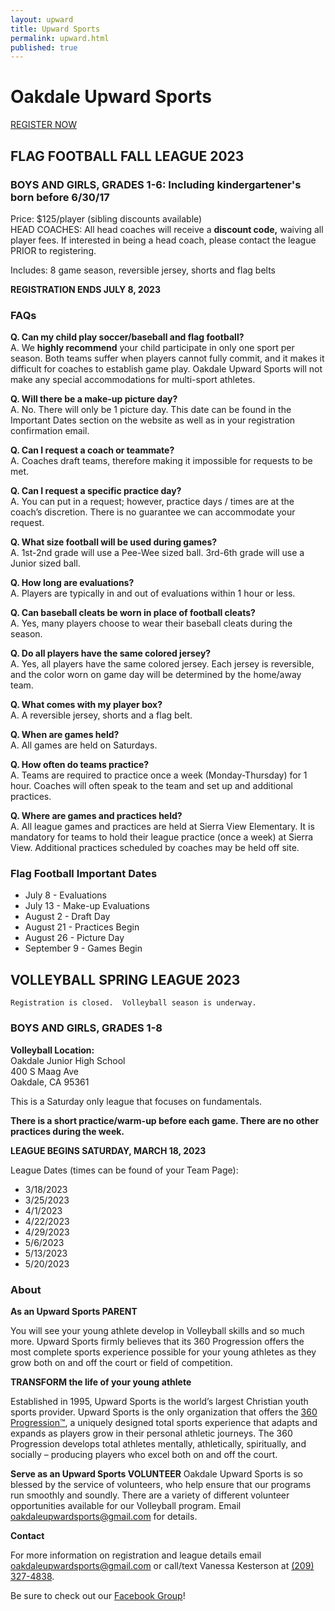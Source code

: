 ```yaml
---
layout: upward
title: Upward Sports
permalink: upward.html
published: true
---
```


# Oakdale Upward Sports

<a class="upward-register-btn" href="https://registration.upward.org/UPW84132">REGISTER NOW</a>

## FLAG FOOTBALL FALL LEAGUE 2023
### BOYS AND GIRLS, GRADES 1-6: Including kindergartener's born before 6/30/17

Price: $125/player (sibling discounts available)<br>
HEAD COACHES: All head coaches will receive a **discount code,** waiving all player fees. If interested in being a head coach, please contact the league PRIOR to registering.

Includes: 8 game season, reversible jersey, shorts and flag belts

**REGISTRATION ENDS JULY 8, 2023**

### FAQs
**Q. Can my child play soccer/baseball and flag football?**<br>
A.  We **highly recommend** your child participate in only one sport per season.  Both teams suffer when players cannot fully commit, and it makes it difficult for coaches to establish game play.  Oakdale Upward Sports will not make any special accommodations for multi-sport athletes.

**Q. Will there be a make-up picture day?**<br>
A. No.  There will only be 1 picture day. This date can be found in the Important Dates section on the website as well as in your registration confirmation email.

**Q. Can I request a coach or teammate?**<br>
A.  Coaches draft teams, therefore making it impossible for requests to be met.

**Q. Can I request a specific practice day?**<br>
A.  You can put in a request; however, practice days / times are at the coach’s discretion.  There is no guarantee we can accommodate your request.

**Q. What size football will be used during games?**<br>
A. 1st-2nd grade will use a Pee-Wee sized ball. 3rd-6th grade will use a Junior sized ball.

**Q. How long are evaluations?**<br>
A. Players are typically in and out of evaluations within 1 hour or less.

**Q. Can baseball cleats be worn in place of football cleats?**<br>
A. Yes, many players choose to wear their baseball cleats during the season.

**Q. Do all players have the same colored jersey?**<br>
A. Yes, all players have the same colored jersey. Each jersey is reversible, and the color worn on game day will be determined by the home/away team.

**Q. What comes with my player box?**<br>
A. A reversible jersey, shorts and a flag belt.

**Q. When are games held?**<br>
A. All games are held on Saturdays.

**Q. How often do teams practice?**<br>
A. Teams are required to practice once a week (Monday-Thursday) for 1 hour. Coaches will often speak to the team and set up and additional practices.

**Q. Where are games and practices held?**<br>
A.  All league games and practices are held at Sierra View Elementary.  It is mandatory for teams to hold their league practice (once a week) at Sierra View.  Additional practices scheduled by coaches may be held off site.

### Flag Football Important Dates
- July 8 - Evaluations
- July 13 - Make-up Evaluations
- August 2 - Draft Day
- August 21 - Practices Begin
- August 26 - Picture Day
- September 9 - Games Begin



## VOLLEYBALL SPRING LEAGUE 2023
	Registration is closed.  Volleyball season is underway.
### BOYS AND GIRLS, GRADES 1-8

**Volleyball Location:**<br>
Oakdale Junior High School<br>
400 S Maag Ave<br>
Oakdale, CA 95361

This is a Saturday only league that focuses on fundamentals.

**There is a short practice/warm-up before each game. There are no other practices
during the week.**

**LEAGUE BEGINS SATURDAY, MARCH 18, 2023**

League Dates (times can be found of your Team Page):

- 3/18/2023
- 3/25/2023
- 4/1/2023
- 4/22/2023
- 4/29/2023
- 5/6/2023
- 5/13/2023
- 5/20/2023


### About

**As an Upward Sports PARENT**

You will see your young athlete develop in Volleyball skills and so much more. Upward Sports firmly believes that its 360 Progression offers the most complete sports experience possible for your young athletes as they grow both on and off the court or field of competition.

**TRANSFORM the life of your young athlete**

Established in 1995, Upward Sports is the world’s largest Christian youth sports provider. Upward Sports is the only organization that offers the [360 Progression™](https://www.upward.org/about/360progression), a uniquely designed total sports experience that adapts and expands as players grow in their personal athletic journeys. The 360 Progression develops total athletes mentally, athletically, spiritually, and socially – producing players who excel both on and off the court.

**Serve as an Upward Sports VOLUNTEER**
Oakdale Upward Sports is so blessed by the service of volunteers, who help ensure that our programs run smoothly and soundly. There are a variety of different volunteer opportunities available for our Volleyball program. Email [oakdaleupwardsports@gmail.com](mailto:oakdaleupwardsports@gmail.com) for details.

**Contact**

For more information on registration and league details email [oakdaleupwardsports@gmail.com](mailto:oakdaleupwardsports@gmail.com) or call/text Vanessa Kesterson at [(209) 327-4838](tel:+12093274838).

Be sure to check out our [Facebook Group](https://www.facebook.com/groups/190504948346754/)!
